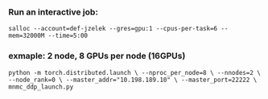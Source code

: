 ### Run an interactive job:
`salloc --account=def-jzelek --gres=gpu:1 --cpus-per-task=6 --mem=32000M --time=5:00`

### exmaple: 2 node, 8 GPUs per node (16GPUs)
`python -m torch.distributed.launch \
    --nproc_per_node=8 \
    --nnodes=2 \
    --node_rank=0 \
    --master_addr="10.198.189.10" \
    --master_port=22222 \
    mnmc_ddp_launch.py`
